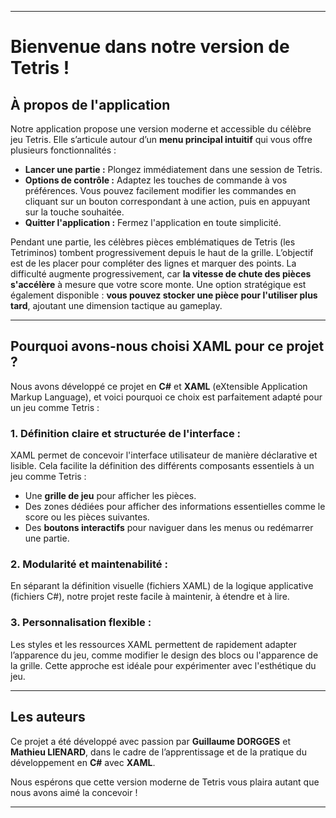 
---

# **Bienvenue dans notre version de Tetris !**

## **À propos de l'application**
Notre application propose une version moderne et accessible du célèbre jeu Tetris. Elle s’articule autour d’un **menu principal intuitif** qui vous offre plusieurs fonctionnalités :
- **Lancer une partie :** Plongez immédiatement dans une session de Tetris.
- **Options de contrôle :** Adaptez les touches de commande à vos préférences. Vous pouvez facilement modifier les commandes en cliquant sur un bouton correspondant à une action, puis en appuyant sur la touche souhaitée.
- **Quitter l'application :** Fermez l'application en toute simplicité.

Pendant une partie, les célèbres pièces emblématiques de Tetris (les Tetriminos) tombent progressivement depuis le haut de la grille. L’objectif est de les placer pour compléter des lignes et marquer des points. La difficulté augmente progressivement, car **la vitesse de chute des pièces s'accélère** à mesure que votre score monte. Une option stratégique est également disponible : **vous pouvez stocker une pièce pour l'utiliser plus tard**, ajoutant une dimension tactique au gameplay.

---

## **Pourquoi avons-nous choisi XAML pour ce projet ?**

Nous avons développé ce projet en **C#** et **XAML** (eXtensible Application Markup Language), et voici pourquoi ce choix est parfaitement adapté pour un jeu comme Tetris :

### 1. **Définition claire et structurée de l'interface :**
XAML permet de concevoir l'interface utilisateur de manière déclarative et lisible. Cela facilite la définition des différents composants essentiels à un jeu comme Tetris :
- Une **grille de jeu** pour afficher les pièces.
- Des zones dédiées pour afficher des informations essentielles comme le score ou les pièces suivantes.
- Des **boutons interactifs** pour naviguer dans les menus ou redémarrer une partie.

### 2. **Modularité et maintenabilité :**
En séparant la définition visuelle (fichiers XAML) de la logique applicative (fichiers C#), notre projet reste facile à maintenir, à étendre et à lire.

### 3. **Personnalisation flexible :**
Les styles et les ressources XAML permettent de rapidement adapter l’apparence du jeu, comme modifier le design des blocs ou l'apparence de la grille. Cette approche est idéale pour expérimenter avec l'esthétique du jeu.

---

## **Les auteurs**
Ce projet a été développé avec passion par **Guillaume DORGGES** et **Mathieu LIENARD**, dans le cadre de l’apprentissage et de la pratique du développement en **C#** avec **XAML**.

Nous espérons que cette version moderne de Tetris vous plaira autant que nous avons aimé la concevoir !

---
